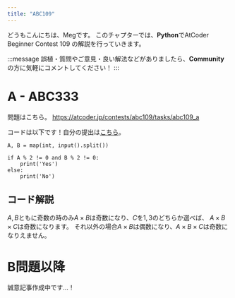 ```yaml
---
title: "ABC109"
---
```


どうもこんにちは、Megです。
このチャプターでは、**Python**でAtCoder Beginner Contest 109 の解説を行っていきます。

:::message
誤植・質問やご意見・良い解法などがありましたら、**Community**の方に気軽にコメントしてください！
:::

# A - ABC333
問題はこちら。
https://atcoder.jp/contests/abc109/tasks/abc109_a

コードは以下です！自分の提出は[こちら](https://atcoder.jp/contests/abc109/submissions/26867093)。

```python: A.py
A, B = map(int, input().split())

if A % 2 != 0 and B % 2 != 0:
    print('Yes')
else:
    print('No')
```


## コード解説
$A, B$ともに奇数の時のみ$A \times B$は奇数になり、$C$を$1, 3$のどちらか選べば、 $A \times B \times C$は奇数になります。
それ以外の場合$A \times B$は偶数になり、$A \times B \times C$は奇数になりえません。


# B問題以降
誠意記事作成中です…！